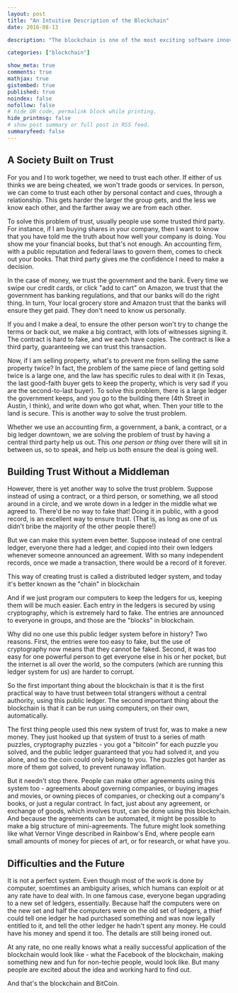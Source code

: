 ```yaml
---
layout: post
title: "An Intuitive Description of the Blockchain"
date: 2016-08-13

description: "The blockchain is one of the most exciting software innovations of the decade - a very simple guide to what it's all about."

categories: ["blockchain"]

show_meta: true
comments: true
mathjax: true
gistembed: true
published: true
noindex: false
nofollow: false
# hide QR code, permalink block while printing.
hide_printmsg: false
# show post summary or full post in RSS feed.
summaryfeed: false
---
```


## A Society Built on Trust<a id="orgheadline1"></a>

For you and I to work together, we need to trust each other. If either of us thinks
we are being cheated, we won't trade goods or services. In person, we can come to
trust each other by personal contact and cues, through a relationship. This gets
harder the larger the group gets, and the less we know each other, and the farther
away we are from each other.

To solve this problem of trust, usually people use some trusted third party. 
For instance, if I am buying shares in your company, then I want to know that you have told me
the truth about how well your company is doing. You show me your financial books,
but that's not enough. An accounting firm, with a public reputation and federal laws
to govern them, comes to check out your books. That third party gives me the confidence
I need to make a decision.

In the case of money, we trust the government and the bank. Every time we swipe
our credit cards, or click "add to cart" on Amazon, we trust that the government
has banking regulations, and that our banks will do the right thing. In turn,
Your local grocery store and Amazon trust that the banks will ensure they get
paid. They don't need to know us personally.

If you and I make a deal, to ensure the other person won't try to change the
terms or back out, we make a big contract, with lots of witnesses signing
it. The contract is hard to fake, and we each have copies. The contract is like
a third party, guaranteeing we can trust this transaction.

Now, if I am selling property, what's to prevent me from selling the same property twice?
In fact, the problem of the same piece of land getting sold twice is a large one, 
and the law has specific rules to deal with it (in Texas, the last good-faith buyer
gets to keep the property, which is very sad if you are the second-to-last buyer). 
To solve this problem, there is a large ledger the government keeps, and
you go to the building there (4th Street in Austin, I think), and write down who got what, when. 
Then your title to the land is secure. This is another way to solve the trust problem.

Whether we use an accounting firm, a government, a bank, a contract, or a big
ledger downtown, we are solving the problem of trust by having a central third
party help us out. This *one person or thing* over there will sit in between us,
so to speak, and help us both ensure the deal is going well.

## Building Trust Without a Middleman<a id="orgheadline2"></a>

However, there is yet another way to solve the trust problem. Suppose instead of
using a contract, or a third person, or something, we all stood around in a
circle, and we wrote down in a ledger in the middle what we agreed to. There'd
be no way to fake that! Doing it in public, with a good record, is an excellent
way to ensure trust. (That is, as long as one of us didn't bribe the majority of
the other people there!)

But we can make this system even better. Suppose instead of one central ledger,
everyone there had a ledger, and copied into their own ledgers whenever someone
announced an agreement. With so many independent records, once we made a transaction, 
there would be a record of it forever.

This way of creating trust is called a distributed ledger system, and today it's
better known as the "chain" in blockchain

And if we just program our computers to keep the ledgers for us, keeping them
will be much easier. Each entry in the ledgers is secured by using cryptography,
which is extremely hard to fake. The entries are announced to everyone in
groups, and those are the "blocks" in blockchain.

Why did no one use this public ledger system before in history? Two
reasons. First, the entries were too easy to fake, but the use of cryptography
now means that they cannot be faked.  Second, it was too easy for one powerful
person to get everyone else in his or her pocket, but the internet is all over
the world, so the computers (which are running this ledger system for us) are
harder to corrupt.

So the first important thing about the blockchain is that it is the first practical
way to have trust between total strangers without a central authority, using this
public ledger. The second important thing about the blockchain is that it can be
run using computers, on their own, automatically.

The first thing people used this new system of trust for, was to make a new money. They
just hooked up that system of trust to a series of math puzzles, cryptography puzzles - 
you got a "bitcoin" for each puzzle you solved, and the public ledger guaranteed that you had
solved it, and you alone, and so the coin could only belong to you. The puzzles got
harder as more of them got solved, to prevent runaway inflation.

But it needn't stop there. People can make other agreements using this system
too - agreements about governing companies, or buying images and movies, or
owning pieces of companies, or checking out a company's books, or just a regular
contract. In fact, just about any agreement, or exchange of goods, which
involves trust, can be done using this blockchain. And because the agreements
can be automated, it might be possible to make a big structure of
mini-agreements. The future might look something like what Vernor Vinge
described in Rainbow's End, where people earn small amounts of money for pieces
of art, or for research, or what have you.

## Difficulties and the Future<a id="orgheadline3"></a>

It is not a perfect system. Even though most of the work is done by computer,
soemtimes an ambiguity arises, which humans can exploit or at any rate have to
deal with. In one famous case, everyone began upgrading to a new set of ledgers,
essentially. Because half the computers were on the new set and half the
computers were on the old set of ledgers, a thief could tell one ledger he had
purchased something and was now legally entitled to it, and tell the other
ledger he hadn't spent any money. He could have his money and spend it too. The
details are still being ironed out.

At any rate, no one really knows what a really successful application of the blockchain
would look like - what the Facebook of the blockchain, making something new and
fun for non-techie people, would look like. But many people are excited about the
idea and working hard to find out. 

And that's the blockchain and BitCoin.
